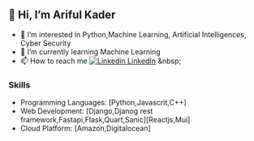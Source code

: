 ## 👋 Hi, I’m Ariful Kader
- 👀 I’m interested in Python,Machine Learning, Artificial Intelligences, Cyber Security 
- 🌱 I’m currently learning Machine Learning
- 📫 How to reach me [![Linkedin](https://i.stack.imgur.com/gVE0j.png) LinkedIn]([https://www.linkedin.com/](https://www.linkedin.com/in/ariful-kader-arif-031324224/))
&nbsp;
<!--- - 💞️ I’m looking to collaborate on ... --->
### Skills
- Programming Languages: [Python,Javascrit,C++]
- Web Development: [Django,Djanog rest framework,Fastapi,Flask,Quart,Sanic][Reactjs,Mui]
- Cloud Platform: [Amazon,Digitalocean] 

<!---
arifulkader/arifulkader is a ✨ special ✨ repository because its `README.md` (this file) appears on your GitHub profile.
You can click the Preview link to take a look at your changes.
--->
